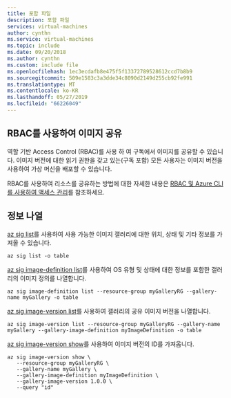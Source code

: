 ```yaml
---
title: 포함 파일
description: 포함 파일
services: virtual-machines
author: cynthn
ms.service: virtual-machines
ms.topic: include
ms.date: 09/20/2018
ms.author: cynthn
ms.custom: include file
ms.openlocfilehash: 1ec3ecdafb8e475f5f13372789528612ccd7b8b9
ms.sourcegitcommit: 509e1583c3a3dde34c8090d2149d255cb92fe991
ms.translationtype: MT
ms.contentlocale: ko-KR
ms.lasthandoff: 05/27/2019
ms.locfileid: "66226049"
---
```

## <a name="using-rbac-to-share-images"></a>RBAC를 사용하여 이미지 공유

역할 기반 Access Control (RBAC)를 사용 하 여 구독에서 이미지를 공유할 수 있습니다. 이미지 버전에 대한 읽기 권한을 갖고 있는(구독 포함) 모든 사용자는 이미지 버전을 사용하여 가상 머신을 배포할 수 있습니다.

RBAC를 사용하여 리소스를 공유하는 방법에 대한 자세한 내용은 [RBAC 및 Azure CLI를 사용하여 액세스 관리](https://docs.microsoft.com/azure/role-based-access-control/role-assignments-cli)를 참조하세요.


## <a name="list-information"></a>정보 나열

[az sig list](/cli/azure/sig#az-sig-list)를 사용하여 사용 가능한 이미지 갤러리에 대한 위치, 상태 및 기타 정보를 가져올 수 있습니다.

```azurecli-interactive 
az sig list -o table
```

[az sig image-definition list](/cli/azure/sig/image-definition#az-sig-image-definition-list)를 사용하여 OS 유형 및 상태에 대한 정보를 포함한 갤러리의 이미지 정의를 나열합니다.

```azurecli-interactive 
az sig image-definition list --resource-group myGalleryRG --gallery-name myGallery -o table
```

[az sig image-version list](/cli/azure/sig/image-version#az-sig-image-version-list)를 사용하여 갤러리의 공유 이미지 버전을 나열합니다.

```azurecli-interactive
az sig image-version list --resource-group myGalleryRG --gallery-name myGallery --gallery-image-definition myImageDefinition -o table
```

[az sig image-version show](/cli/azure/sig/image-version#az-sig-image-version-show)를 사용하여 이미지 버전의 ID를 가져옵니다.

```azurecli-interactive
az sig image-version show \
   --resource-group myGalleryRG \
   --gallery-name myGallery \
   --gallery-image-definition myImageDefinition \
   --gallery-image-version 1.0.0 \
   --query "id"
```